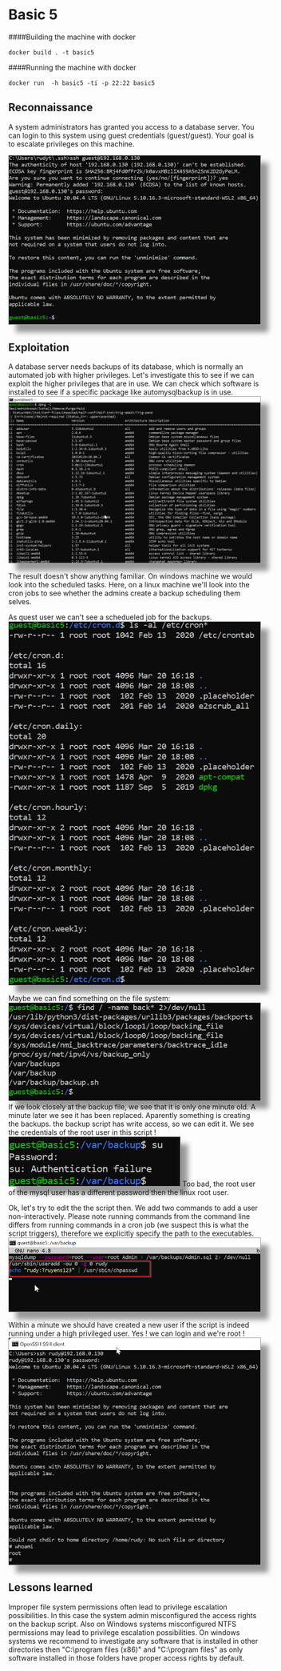# Basic 5


####Building the machine with docker
```
docker build . -t basic5
```
####Running the machine with docker
```
docker run  -h basic5 -ti -p 22:22 basic5
```

## Reconnaissance
A system administrators has granted you access to a database server. You can login to this system using guest credentials (guest/guest). Your goal is to escalate privileges on this machine.

<img  src="https://raw.githubusercontent.com/blabla1337/skf-labs/master/.gitbook/assets/infra/basic5/ssh_login.png" style="box-shadow: 15px 15px 10px #999;  border: 1px solid #999" />

## Exploitation
A database server needs backups of its database, which is normally an automated job with higher privileges. Let's investigate this to see if we can exploit the higher privileges that are in use.
We can check which software is installed to see if a specific package like automysqlbackup is in use. 
<img  src="https://raw.githubusercontent.com/blabla1337/skf-labs/master/.gitbook/assets/infra/basic5/dpkg.png" style="box-shadow: 15px 15px 10px #999;  border: 1px solid #999" />

The result doesn't show anything familiar.
On windows machine we would look into the scheduled tasks. Here, on a linux machine we'll look into the cron jobs to see whether the admins create a backup scheduling them selves.

As quest user we can't see a schedueled job for the backups.
<img  src="https://raw.githubusercontent.com/blabla1337/skf-labs/master/.gitbook/assets/infra/basic5/cron.png" style="box-shadow: 15px 15px 10px #999;  border: 1px solid #999" />

Maybe we can find something on the file system:
<img  src="https://raw.githubusercontent.com/blabla1337/skf-labs/master/.gitbook/assets/infra/basic5/backup.png" style="box-shadow: 15px 15px 10px #999;  border: 1px solid #999" />
If we look closely at the backup file, we see that it is only one minute old.
A minute later we see it has been replaced. Aparently something is creating the backups.
the backup script has write access, so we can edit it.
We see the credentials of the root user in this script !
<img  src="https://raw.githubusercontent.com/blabla1337/skf-labs/master/.gitbook/assets/infra/basic5/su.png" style="box-shadow: 15px 15px 10px #999;  border: 1px solid #999" />
Too bad, the root user of the mysql user has a different password then the linux root user.

Ok, let's try to edit the the script then. We add two commands to add a user non-interactively. Please note running commands from the command line differs from running commands in a cron job (we suspect this is what the script triggers), therefore we explicitly specify the path to the executables.
<img  src="https://raw.githubusercontent.com/blabla1337/skf-labs/master/.gitbook/assets/infra/basic5/add_user.png" style="box-shadow: 15px 15px 10px #999;  border: 1px solid #999" />

Within a minute we should have created a new user if the script is indeed running under a high privileged user. Yes ! we can login and we're root !
<img  src="https://raw.githubusercontent.com/blabla1337/skf-labs/master/.gitbook/assets/infra/basic5/new_user_login.png" style="box-shadow: 15px 15px 10px #999;  border: 1px solid #999" />



## Lessons learned
Improper file system permissions often lead to privilege escalation possibilities. In this case the system admin misconfigured the access rights on the backup script. 
Also on Windows systems misconfigured NTFS permissions may lead to privilege escalation possibilities. On windows systems we recommend to investigate any software that is installed in other directories then "C:\program files (x86)" and "C:\program files" as only software installed in those folders have proper access rights by default.
